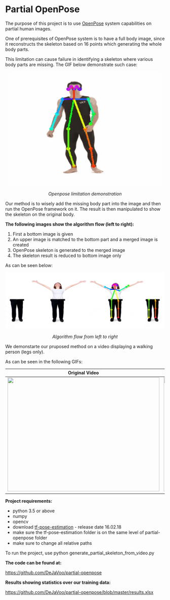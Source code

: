 # Partial OpenPose

The purpose of this project is to use [OpenPose](https://github.com/CMU-Perceptual-Computing-Lab/openpose) system capabilities on partial human images.

One of prerequisites of OpenPose system is to have a full body image, since it reconstructs the skeleton based on 16 points which generating the whole body parts. 

This limitation can cause failure in identifying a skeleton where various body parts are missing. The GIF below demonstrate such case:

<p align="center">
  <img src="site/problem_demo.gif" width="480" height="360"/>
  <p align="center">
    <em>Openpose limitation demonstration</em>
  </p>
</p>

Our method is to wisely add the missing body part into the image and then run the OpenPose framework on it.
The result is then manipulated to show the skeleton on the original body.

**The following images show the algorithm flow (left to right):**

1. First a bottom image is given
2. An upper image is matched to the bottom part and a merged image is created
3. OpenPose skeleton is generated to the merged image
4. The skeleton result is reduced to bottom image only

As can be seen below:

<p>
  <img src="site/flow.JPG"/>
  <p align="center">
    <em>Algorithm flow from left to right</em>
  </p>
</p>

We demonstarte our pruposed method on a video displaying a walking person (legs only).

As can be seen in the following GIFs:

Original Video            |  Skeletonized Video
:-------------------------:|:-------------------------:
<img src="site/walking.gif" width="480" height="360"/> |  <img src="site/walking-skeleton.gif" width="480" height="360"/>

**Project requirements:**

* python 3.5 or above
* numpy
* opencv
* download [tf-pose-estimation](https://github.com/ildoonet/tf-pose-estimation) - release date 16.02.18
* make sure the tf-pose-estimation folder is on the same level of partial-openpose folder
* make sure to change all relative paths

To run the project, use python generate_partial_skeleton_from_video.py

**The code can be found at:** 

<https://github.com/DeJaVoo/partial-openpose>

**Results showing statistics over our training data:**

<https://github.com/DeJaVoo/partial-openpose/blob/master/results.xlsx>


